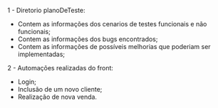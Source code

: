 1 - Diretorio planoDeTeste:
  - Contem as informações dos cenarios de testes funcionais e não funcionais;
  - Contem as informações dos bugs encontrados;
  - Contem as informações de possíveis melhorias que poderiam ser implementadas;

2 - Automações realizadas do front:
  - Login;
  - Inclusão de um novo cliente;
  - Realização de nova venda.

